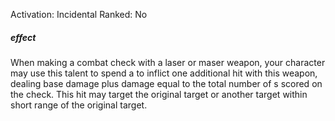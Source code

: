 Activation: Incidental
Ranked: No
##### effect
When making a combat check with a laser or
maser weapon, your character may use this
talent to spend a to inflict one additional hit
with this weapon, dealing base damage plus
damage equal to the total number of s
scored on the check. This hit may target the
original target or another target within short
range of the original target.